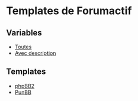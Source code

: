 # Templates de Forumactif

## Variables

* [Toutes](https://github.com/Etana/template.list/blob/master/variables.md#readme)
* [Avec description](https://github.com/Etana/template.list/blob/master/variables_avec_description.md#readme)

## Templates

* [phpBB2](https://github.com/Etana/template.list/tree/master/tpl/var/subsilver#readme)
* [PunBB](https://github.com/Etana/template.list/tree/master/tpl/var/punbb#readme)
